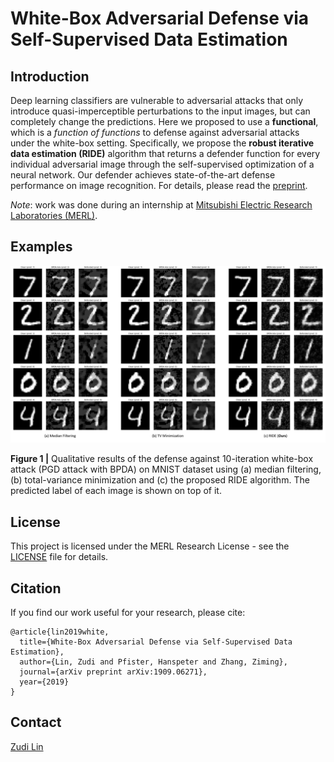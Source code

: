# White-Box Adversarial Defense via Self-Supervised Data Estimation

## Introduction

Deep learning classifiers are vulnerable to adversarial attacks that only introduce quasi-imperceptible perturbations to the input images, but can completely change the predictions. Here we proposed to use a **functional**, which is a *function of functions* to defense against adversarial attacks under the white-box setting. Specifically, we propose the **robust iterative data estimation (RIDE)** algorithm that returns a defender function for every individual adversarial image through the self-supervised optimization of a neural network. Our defender achieves state-of-the-art defense performance on image recognition. For details, please read the [preprint](https://arxiv.org/abs/1909.06271).

*Note*: work was done during an internship at [Mitsubishi Electric Research Laboratories (MERL)](https://www.merl.com). 

## Examples

![ ](doc/mnist.png)

**Figure 1 |** Qualitative results of the defense against 10-iteration white-box attack (PGD attack with BPDA) on MNIST dataset using (a) median filtering, (b) total-variance minimization and (c) the proposed RIDE algorithm. The predicted label of each image is shown on top of it.

## License
This project is licensed under the MERL Research License - see the [LICENSE](https://github.com/zudi-lin/RIDE/blob/master/LICENSE.md) file for details.

## Citation
If you find our work useful for your research, please cite:
```
@article{lin2019white,
  title={White-Box Adversarial Defense via Self-Supervised Data Estimation},
  author={Lin, Zudi and Pfister, Hanspeter and Zhang, Ziming},
  journal={arXiv preprint arXiv:1909.06271},
  year={2019}
}
```

## Contact
[Zudi Lin](https://github.com/zudi-lin)
